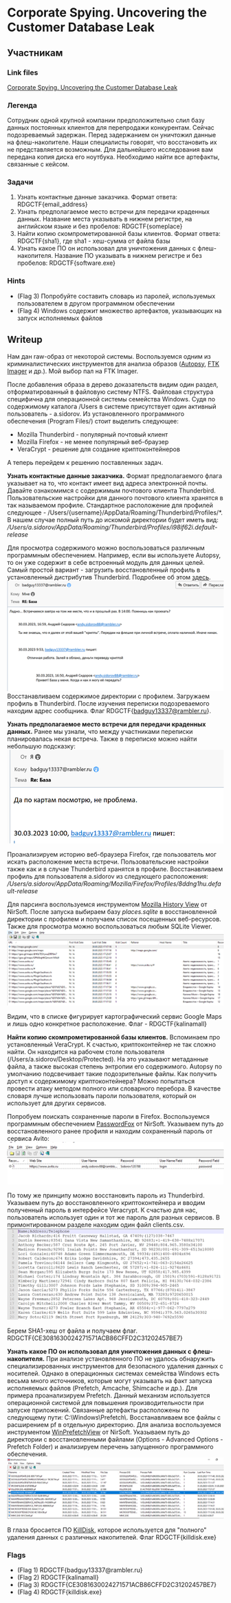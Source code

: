 # Corporate Spying. Uncovering the Customer Database Leak

## Участникам

### Link files

[Corporate Spying. Uncovering the Customer Database Leak](https://drive.google.com/file/d/1HVAoHnttMjzxKg4WXmTLPXS_7OYjruVL/view?usp=share_link)

### Легенда

Сотрудник одной крупной компании предположительно слил базу данных постоянных клиентов для перепродажи конкурентам. Сейчас подозреваемый задержан. Перед задержанием он уничтожил данные на флеш-накопителе. Наши специалисты говорят, что восстановить их не представляется возможным. Для дальнейшего исследования вам передана копия диска его ноутбука. Необходимо найти все артефакты, связанные с кейсом.

### Задачи

1. Узнать контактные данные заказчика. Формат ответа: RDGCTF{email_address}
2. Узнать предполагаемое место встречи для передачи краденных данных. Название места указывать в нижнем регистре, на английском языке и без пробелов: RDGCTF{someplace}
3. Найти копию скомпрометированной базы клиентов. Формат ответа: RDGCTF{sha1}, где sha1 - хеш-сумма от файла базы
4. Узнать какое ПО он использовал для уничтожения данных с флеш-накопителя. Название ПО указывать в нижнем регистре и без пробелов: RDGCTF{software.exe} 


### Hints
- (Flag 3) Попробуйте составить словарь из паролей, используемых пользователем в другом программном обеспечении
- (Flag 4) Windows содержит множество артефактов, указывающих на запуск исполняемых файлов 

## Writeup

Нам дан raw-образ от некоторой системы. Воспользуемся одним из криминалистических инструментов для анализа образов ([Autopsy](https://www.autopsy.com/), [FTK Imager](https://www.exterro.com/ftk-imager) и др.). Мой выбор пал на FTK Imager. 

После добавления образа в дерево доказательств видим один раздел, отформатированный в файловую систему NTFS. Файловая структура специфична для операционной системы семейства Windows. Судя по содержимому каталога /Users в системе присутствует один активный пользователь - a.sidorov. Из установленного программного обеспечения (Program Files/) стоит выделить следующее:

- Mozilla Thunderbird - популярный почтовый клиент
- Mozilla Firefox - не менее популярный веб-браузер
- VeraCrypt - решение для создание криптоконтейнеров

А теперь перейдем к решению поставленных задач.


**Узнать контактные данные заказчика.**
Формат предполагаемого флага указывает на то, что контакт имеет вид адреса электронной почты. Давайте ознакомимся с содержимым почтового клиента Thunderbird. Пользовательские настройки для данного почтового клиента хранятся в так называемом профиле. Стандартное расположение для профилей следующее - /Users/{username}/AppData/Roaming/Thunderbird/Profiles/*. В нашем случае полный путь до искомой директории будет иметь вид:
*/Users/a.sidorov/AppData/Roaming/Thunderbird/Profiles/i98if62i.default-release*

Для просмотра содержимого можно воспользоваться различным программным обеспечением. Например, если вы используете Autopsy, то он уже содержит в себе встроенный модуль для данных целей. 
Самый простой вариант - загрузить восстановленный профиль в установленный дистрибутив Thunderbird. Подробнее об этом [здесь](https://support.mozilla.org/en-US/kb/using-multiple-profiles). 
![](files/spy1.png)
Восстанавливаем содержимое директории с профилем. Загружаем профиль в Thunderbird. После изучения переписки подозреваемого находим адрес сообщника. Флаг RDGCTF{badguy13337@rambler.ru}.

**Узнать предполагаемое место встречи для передачи краденных данных.**
Ранее мы узнали, что между участниками переписки планировалась некая встреча. Также в переписке можно найти небольшую подсказку:
![](files/spy2.png)

Проанализируем историю веб-браузера Firefox, где пользователь мог искать расположение места встречи. Пользовательские настройки также как и в случае Thunderbird хранятся в профиле. Восстанавливаем профиль для пользователя a.sidorov из следующего расположения:
*/Users/a.sidorov/AppData/Roaming/Mozilla/Firefox/Profiles/8ddng1hu.default-release*

Для парсинга воспользуемся инструментом [Mozilla History View](https://www.nirsoft.net/utils/mozilla_history_view.html) от NirSoft. После запуска выбираем базу *places.sqlite* в восстановленной директории с профилем и получаем список посещенных веб-ресурсов. Также для просмотра можно воспользоваться любым SQLite Viewer.
![](files/spy3.png)

Видим, что в списке фигурирует картографический сервис Google Maps и лишь одно конкретное расположение. Флаг - RDGCTF{kalinamall}

**Найти копию скомпрометированной базы клиентов.**
Вспоминаем про установленный VeraCrypt. К счастью, криптоконтейнер не так сложно найти. Он находится на рабочем столе пользователя (/Users/a.sidorov/Desktop/Protected). На это указывают метаданные файла, а также высокая степень энтропии его содержимого. Autopsy по умолчанию подсвечивает такие подозрительные файлы. Как получить доступ к содержимому криптоконтейнера? Можно попытаться провести атаку методом полного или словарного перебора. В качестве словаря лучше использовать пароли пользователя, который он использует для других сервисов. 

Попробуем поискать сохраненные пароли в Firefox. Воспользуемся программным обеспечением [PasswordFox](https://www.nirsoft.net/utils/passwordfox.html) от NirSoft. Указываем путь до восстановленного ранее профиля и находим сохраненный пароль от сервиса Avito:
![](files/spy4.png)

По тому же принципу можно восстановить пароль из Thunderbird.  Указываем путь до восстановленного криптоконтейнера и вводим полученный пароль в интерфейсе Veracrypt. К счастью для нас, пользователь использует один и тот же пароль для разных сервисов. В примонтированном разделе находим один файл clients.csv. 
![](files/spy5.png)

Берем SHA1-хеш от файла и получаем флаг. RDGCTF{CE3081630024271571ACB86CFFD2C31202457BE7}

**Узнать какое ПО он использовал для уничтожения данных с флеш-накопителя.**
При анализе установленного ПО не удалось обнаружить специализированных инструментов для безопасного удаления данных с носителей. Однако в операционных системах семейства Windows есть весьма много источников, которые могут указывать на факт запуска исполняемых файлов (Prefetch, Amcache, Shimcache и др.). 
Для примера проанализируем Prefetch. Данный механизм используется операционной системой для повышения производительности при запуске приложений. Связанные артефакты расположены по следующему пути: C:\\Windows\\Prefetch\\. Восстанавливаем все файлы с расширением pf в отдельную директорию.
Для анализа воспользуемся инструментом [WinPrefetchView](https://www.nirsoft.net/utils/win_prefetch_view.html) от NirSoft. Указываем путь до директории с восстановленными файлами (Options - Advanced Options - Prefetch Folder) и анализируем перечень запущенного программного обеспечения. 
![](files/spy6.png)

В глаза бросается ПО [KillDisk](https://www.killdisk.com/eraser.html), которое используется для "полного" удаления данных с различных накопителей. Флаг RDGCTF{killdisk.exe}

### Flags

- (Flag 1) RDGCTF{badguy13337\@rambler.ru}
- (Flag 2) RDGCTF{kalinamall}
- (Flag 3) RDGCTF{CE3081630024271571ACB86CFFD2C31202457BE7}
- (Flag 4) RDGCTF{killdisk.exe}
